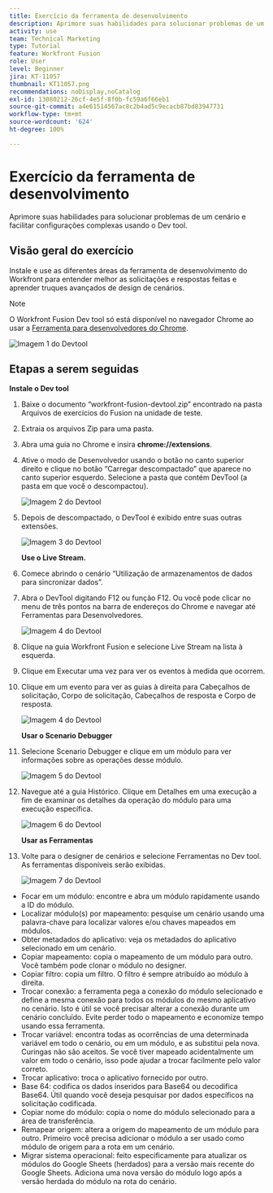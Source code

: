 ```yaml
---
title: Exercício da ferramenta de desenvolvimento
description: Aprimore suas habilidades para solucionar problemas de um cenário e facilitar configurações complexas usando o DevTool.
activity: use
team: Technical Marketing
type: Tutorial
feature: Workfront Fusion
role: User
level: Beginner
jira: KT-11057
thumbnail: KT11057.png
recommendations: noDisplay,noCatalog
exl-id: 13080212-26cf-4e5f-8f0b-fc59a6f66eb1
source-git-commit: a4e61514567ac8c2b4ad5c9ecacb87bd83947731
workflow-type: tm+mt
source-wordcount: '624'
ht-degree: 100%

---
```


# Exercício da ferramenta de desenvolvimento

Aprimore suas habilidades para solucionar problemas de um cenário e facilitar configurações complexas usando o Dev tool.

## Visão geral do exercício

Instale e use as diferentes áreas da ferramenta de desenvolvimento do Workfront para entender melhor as solicitações e respostas feitas e aprender truques avançados de design de cenários.

>[!NOTE]
>
>O Workfront Fusion Dev tool só está disponível no navegador Chrome ao usar a [Ferramenta para desenvolvedores do Chrome](https://developer.chrome.com/docs/devtools/).

![Imagem 1 do Devtool](../12-exercises/assets/devtool-walkthrough-1.png)

## Etapas a serem seguidas

**Instale o Dev tool**

1. Baixe o documento “workfront-fusion-devtool.zip” encontrado na pasta Arquivos de exercícios do Fusion na unidade de teste.
1. Extraia os arquivos Zip para uma pasta.
1. Abra uma guia no Chrome e insira **chrome://extensions**.
1. Ative o modo de Desenvolvedor usando o botão no canto superior direito e clique no botão “Carregar descompactado” que aparece no canto superior esquerdo. Selecione a pasta que contém DevTool (a pasta em que você o descompactou).

   ![Imagem 2 do Devtool](../12-exercises/assets/devtool-walkthrough-2.png)

1. Depois de descompactado, o DevTool é exibido entre suas outras extensões.

   ![Imagem 3 do Devtool](../12-exercises/assets/devtool-walkthrough-3.png)

   **Use o Live Stream.**

1. Comece abrindo o cenário “Utilização de armazenamentos de dados para sincronizar dados”.
1. Abra o DevTool digitando F12 ou função F12. Ou você pode clicar no menu de três pontos na barra de endereços do Chrome e navegar até Ferramentas para Desenvolvedores.

   ![Imagem 4 do Devtool](../12-exercises/assets/navigate-to-devtools.png)

1. Clique na guia Workfront Fusion e selecione Live Stream na lista à esquerda.
1. Clique em Executar uma vez para ver os eventos à medida que ocorrem.
1. Clique em um evento para ver as guias à direita para Cabeçalhos de solicitação, Corpo de solicitação, Cabeçalhos de resposta e Corpo de resposta.

   ![Imagem 4 do Devtool](../12-exercises/assets/devtool-walkthrough-4.png)

   **Usar o Scenario Debugger**

1. Selecione Scenario Debugger e clique em um módulo para ver informações sobre as operações desse módulo.

   ![Imagem 5 do Devtool](../12-exercises/assets/devtool-walkthrough-5.png)

1. Navegue até a guia Histórico. Clique em Detalhes em uma execução a fim de examinar os detalhes da operação do módulo para uma execução específica.

   ![Imagem 6 do Devtool](../12-exercises/assets/devtool-walkthrough-6.png)

   **Usar as Ferramentas**

1. Volte para o designer de cenários e selecione Ferramentas no Dev tool. As ferramentas disponíveis serão exibidas.

   ![Imagem 7 do Devtool](../12-exercises/assets/devtool-walkthrough-7.png)

+ Focar em um módulo: encontre e abra um módulo rapidamente usando a ID do módulo.
+ Localizar módulo(s) por mapeamento: pesquise um cenário usando uma palavra-chave para localizar valores e/ou chaves mapeados em módulos.
+ Obter metadados do aplicativo: veja os metadados do aplicativo selecionado em um cenário.
+ Copiar mapeamento: copia o mapeamento de um módulo para outro. Você também pode clonar o módulo no designer.
+ Copiar filtro: copia um filtro. O filtro é sempre atribuído ao módulo à direita.
+ Trocar conexão: a ferramenta pega a conexão do módulo selecionado e define a mesma conexão para todos os módulos do mesmo aplicativo no cenário. Isto é útil se você precisar alterar a conexão durante um cenário concluído. Evite perder todo o mapeamento e economize tempo usando essa ferramenta.
+ Trocar variável: encontra todas as ocorrências de uma determinada variável em todo o cenário, ou em um módulo, e as substitui pela nova. Curingas não são aceitos. Se você tiver mapeado acidentalmente um valor em todo o cenário, isso pode ajudar a trocar facilmente pelo valor correto.
+ Trocar aplicativo: troca o aplicativo fornecido por outro.
+ Base 64: codifica os dados inseridos para Base64 ou decodifica Base64. Útil quando você deseja pesquisar por dados específicos na solicitação codificada.
+ Copiar nome do módulo: copia o nome do módulo selecionado para a área de transferência.
+ Remapear origem: altera a origem do mapeamento de um módulo para outro. Primeiro você precisa adicionar o módulo a ser usado como módulo de origem para a rota em um cenário.
+ Migrar sistema operacional: feito especificamente para atualizar os módulos do Google Sheets (herdados) para a versão mais recente do Google Sheets. Adiciona uma nova versão do módulo logo após a versão herdada do módulo na rota do cenário.

